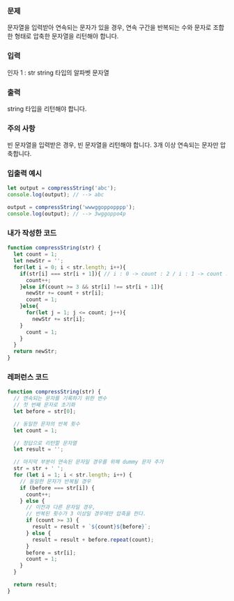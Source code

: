 ### 문제
문자열을 입력받아 연속되는 문자가 있을 경우, 연속 구간을 반복되는 수와 문자로 조합한 형태로 압축한 문자열을 리턴해야 합니다.

### 입력
인자 1 : str
string 타입의 알파벳 문자열

### 출력
string 타입을 리턴해야 합니다.

### 주의 사항
빈 문자열을 입력받은 경우, 빈 문자열을 리턴해야 합니다.
3개 이상 연속되는 문자만 압축합니다.

### 입출력 예시
```js
let output = compressString('abc');
console.log(output); // --> abc

output = compressString('wwwggoppopppp');
console.log(output); // --> 3wggoppo4p
```

### 내가 작성한 코드
```js
function compressString(str) {  
  let count = 1;
  let newStr = '';
  for(let i = 0; i < str.length; i++){
    if(str[i] === str[i + 1]){ // i : 0 -> count : 2 / i : 1 -> count : 3 		  
      count++;
    }else if(count >= 3 && str[i] !== str[i + 1]){
      newStr += count + str[i];
      count = 1;
    }else{
      for(let j = 1; j <= count; j++){
        newStr += str[i];
    } 
      count = 1; 
    }
  }
  return newStr;   
}
```

### 레퍼런스 코드
```js
function compressString(str) {
  // 연속되는 문자를 기록하기 위한 변수
  // 첫 번째 문자로 초기화
  let before = str[0];

  // 동일한 문자의 반복 횟수
  let count = 1;

  // 정답으로 리턴할 문자열
  let result = '';

  // 마지막 부분이 연속된 문자일 경우를 위해 dummy 문자 추가
  str = str + ' ';
  for (let i = 1; i < str.length; i++) {
    // 동일한 문자가 반복될 경우
    if (before === str[i]) {
      count++;
    } else {
      // 이전과 다른 문자일 경우,
      // 반복된 횟수가 3 이상일 경우에만 압축을 한다.
      if (count >= 3) {
        result = result + `${count}${before}`;
      } else {
        result = result + before.repeat(count);
      }
      before = str[i];
      count = 1;
    }
  }

  return result;
}
```

>